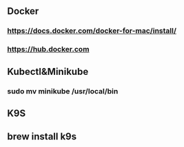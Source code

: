 ## Docker
### https://docs.docker.com/docker-for-mac/install/
### https://hub.docker.com

## Kubectl&Minikube
### sudo mv minikube /usr/local/bin

## K9S
## brew install k9s

